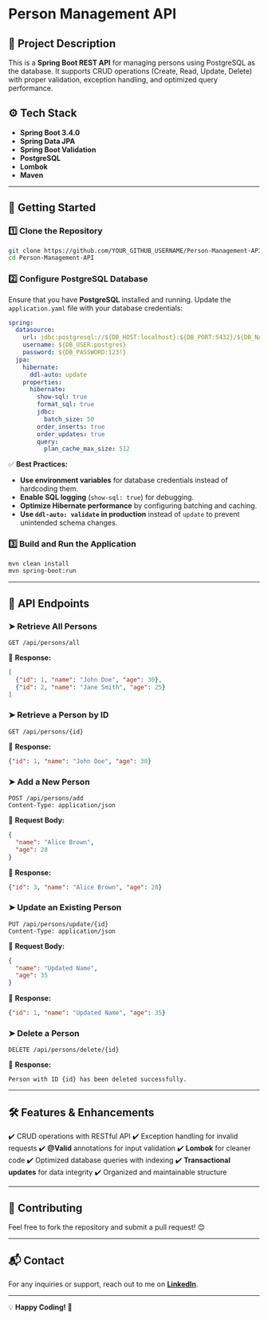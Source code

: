 # Person Management API

## 📌 Project Description
This is a **Spring Boot REST API** for managing persons using PostgreSQL as the database. It supports CRUD operations (Create, Read, Update, Delete) with proper validation, exception handling, and optimized query performance.

## ⚙️ Tech Stack
- **Spring Boot 3.4.0**
- **Spring Data JPA**
- **Spring Boot Validation**
- **PostgreSQL**
- **Lombok**
- **Maven**

---

## 🚀 Getting Started

### 1️⃣ Clone the Repository
```bash
git clone https://github.com/YOUR_GITHUB_USERNAME/Person-Management-API.git
cd Person-Management-API
```

### 2️⃣ Configure PostgreSQL Database
Ensure that you have **PostgreSQL** installed and running.
Update the `application.yaml` file with your database credentials:
```yaml
spring:
  datasource:
    url: jdbc:postgresql://${DB_HOST:localhost}:${DB_PORT:5432}/${DB_NAME:testDB}
    username: ${DB_USER:postgres}
    password: ${DB_PASSWORD:123!}
  jpa:
    hibernate:
      ddl-auto: update
    properties:
      hibernate:
        show-sql: true
        format_sql: true
        jdbc:
          batch_size: 50
        order_inserts: true
        order_updates: true
        query:
          plan_cache_max_size: 512
```
✅ **Best Practices:**
- **Use environment variables** for database credentials instead of hardcoding them.
- **Enable SQL logging** (`show-sql: true`) for debugging.
- **Optimize Hibernate performance** by configuring batching and caching.
- **Use `ddl-auto: validate` in production** instead of `update` to prevent unintended schema changes.

### 3️⃣ Build and Run the Application
```bash
mvn clean install
mvn spring-boot:run
```

---

## 📡 API Endpoints

### ➤ **Retrieve All Persons**
```http
GET /api/persons/all
```
📌 **Response:**
```json
[
  {"id": 1, "name": "John Doe", "age": 30},
  {"id": 2, "name": "Jane Smith", "age": 25}
]
```

### ➤ **Retrieve a Person by ID**
```http
GET /api/persons/{id}
```
📌 **Response:**
```json
{"id": 1, "name": "John Doe", "age": 30}
```

### ➤ **Add a New Person**
```http
POST /api/persons/add
Content-Type: application/json
```
📌 **Request Body:**
```json
{
  "name": "Alice Brown",
  "age": 28
}
```
📌 **Response:**
```json
{"id": 3, "name": "Alice Brown", "age": 28}
```

### ➤ **Update an Existing Person**
```http
PUT /api/persons/update/{id}
Content-Type: application/json
```
📌 **Request Body:**
```json
{
  "name": "Updated Name",
  "age": 35
}
```
📌 **Response:**
```json
{"id": 1, "name": "Updated Name", "age": 35}
```

### ➤ **Delete a Person**
```http
DELETE /api/persons/delete/{id}
```
📌 **Response:**
```
Person with ID {id} has been deleted successfully.
```

---

## 🛠️ Features & Enhancements
✔️ CRUD operations with RESTful API
✔️ Exception handling for invalid requests
✔️ **@Valid** annotations for input validation
✔️ **Lombok** for cleaner code
✔️ Optimized database queries with indexing
✔️ **Transactional updates** for data integrity
✔️ Organized and maintainable structure

---

## 🤝 Contributing
Feel free to fork the repository and submit a pull request! 😊

---


## 📬 Contact
For any inquiries or support, reach out to me on **[LinkedIn](https://linkedin.com/in/youssef-ellban)**.

---

💡 **Happy Coding! 🚀**

